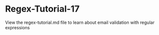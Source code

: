 # Regex-Tutorial-17

View the regex-tutorial.md file to learn about email validation with regular expressions